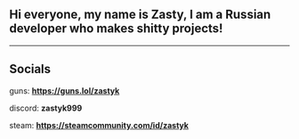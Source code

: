 ## Hi everyone, my name is Zasty, I am a Russian developer who makes shitty projects!
---
## Socials 
guns: **https://guns.lol/zastyk**

discord: **zastyk999**

steam: **https://steamcommunity.com/id/zastyk**


